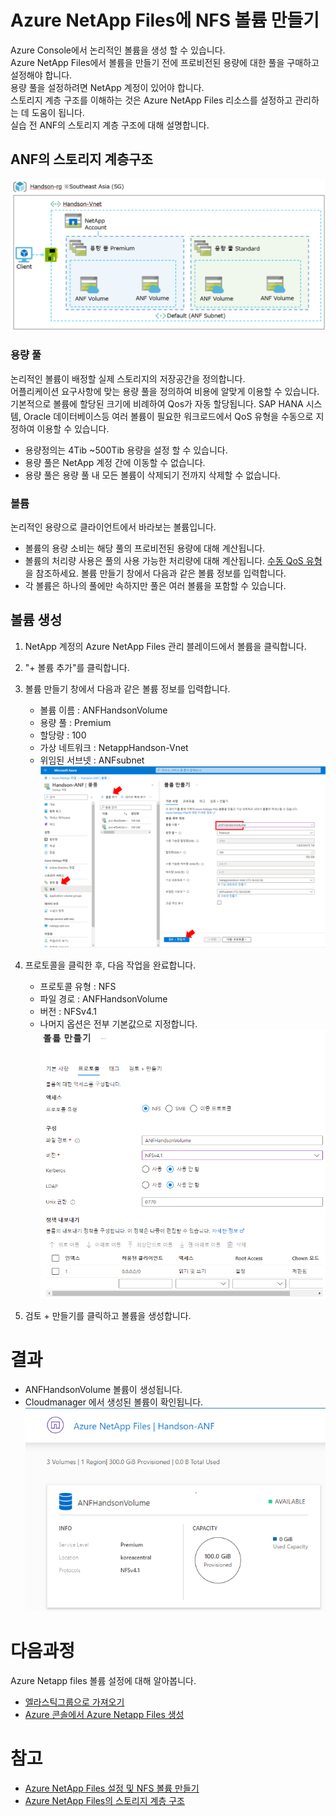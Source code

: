 # Azure NetApp Files에 NFS 볼륨 만들기
Azure Console에서 논리적인 볼륨을 생성 할 수 있습니다.</br>
Azure NetApp Files에서 볼륨을 만들기 전에 프로비전된 용량에 대한 풀을 구매하고 설정해야 합니다. </br>
용량 풀을 설정하려면 NetApp 계정이 있어야 합니다. </br>
스토리지 계층 구조를 이해하는 것은 Azure NetApp Files 리소스를 설정하고 관리하는 데 도움이 됩니다.</br>
실습 전 ANF의 스토리지 계층 구조에 대해 설명합니다.

## ANF의 스토리지 계층구조 
![ANF storage tier](./Images/ANFStorageTierrAchitecture.png)

### 용량 풀
논리적인 볼륨이 배정할 실제 스토리지의 저장공간을 정의합니다. </br>
어플리케이션 요구사항에 맞는 용량 풀을 정의하여 비용에 알맞게 이용할 수 있습니다. </br>
기본적으로 볼륨에 할당된 크기에 비례하여 Qos가 자동 할당됩니다. SAP HANA 시스템, Oracle 데이터베이스등 여러 볼륨이 필요한 워크로드에서 QoS 유형을 수동으로 지정하여 이용할 수 있습니다.  
- 용량정의는 4Tib ~500Tib 용량을 설정 할 수 있습니다.
- 용량 풀은 NetApp 계정 간에 이동할 수 없습니다.
- 용량 풀은 용량 풀 내 모든 볼륨이 삭제되기 전까지 삭제할 수 없습니다.

### 볼륨
논리적인 용량으로 클라이언트에서 바라보는 볼륨입니다.
- 볼륨의 용량 소비는 해당 풀의 프로비전된 용량에 대해 계산됩니다.
- 볼륨의 처리량 사용은 풀의 사용 가능한 처리량에 대해 계산됩니다. [수동 QoS 유형](https://learn.microsoft.com/ko-kr/azure/azure-netapp-files/azure-netapp-files-understand-storage-hierarchy?source=recommendations#manual-qos-type)을 참조하세요.
볼륨 만들기 창에서 다음과 같은 볼륨 정보를 입력합니다.
- 각 볼륨은 하나의 풀에만 속하지만 풀은 여러 볼륨을 포함할 수 있습니다.

## 볼륨 생성
1. NetApp 계정의 Azure NetApp Files 관리 블레이드에서 볼륨을 클릭합니다.
2. "+ 볼륨 추가"를 클릭합니다.
3. 볼륨 만들기 창에서 다음과 같은 볼륨 정보를 입력합니다.
    - 볼륨 이름 : ANFHandsonVolume
    - 용량 풀 : Premium
    - 할당량 : 100
    - 가상 네트워크 : NetappHandson-Vnet
    - 위임된 서브넷 : ANFsubnet
    ![CreateVolumeinAzure](./Images/CreateVolumeinAzure.png)
4. 프로토콜을 클릭한 후, 다음 작업을 완료합니다.
    - 프로토콜 유형 : NFS
    - 파일 경로 : ANFHandsonVolume
    - 버전 : NFSv4.1
    - 나머지 옵션은 전부 기본값으로 지정합니다.
    ![CreateVolumeinAzure2](./Images/CreateVolumeinAzure2.png)

5. 검토 + 만들기를 클릭하고 볼륨을 생성합니다.

# 결과
- ANFHandsonVolume 볼륨이 생성됩니다.
- Cloudmanager 에서 생성된 볼륨이 확인됩니다.
![NginxFileBrowserVolumeViewFromCloudmanager](./Images/NginxFileBrowserVolumeViewFromCloudmanager.png)

# 다음과정
Azure Netapp files 볼륨 설정에 대해 알아봅니다. </br>
- [엘라스틱그룹으로 가져오기](../Elasticgroup/CreateElasticgroup.md)
- [Azure 콘솔에서 Azure Netapp Files 생성](./CreateAzureNetappFilesonAzure.md)

# 참고
- [Azure NetApp Files 설정 및 NFS 볼륨 만들기](https://learn.microsoft.com/ko-kr/azure/azure-netapp-files/azure-netapp-files-quickstart-set-up-account-create-volumes?tabs=azure-portal)
- [Azure NetApp Files의 스토리지 계층 구조](https://learn.microsoft.com/ko-kr/azure/azure-netapp-files/azure-netapp-files-understand-storage-hierarchy)
